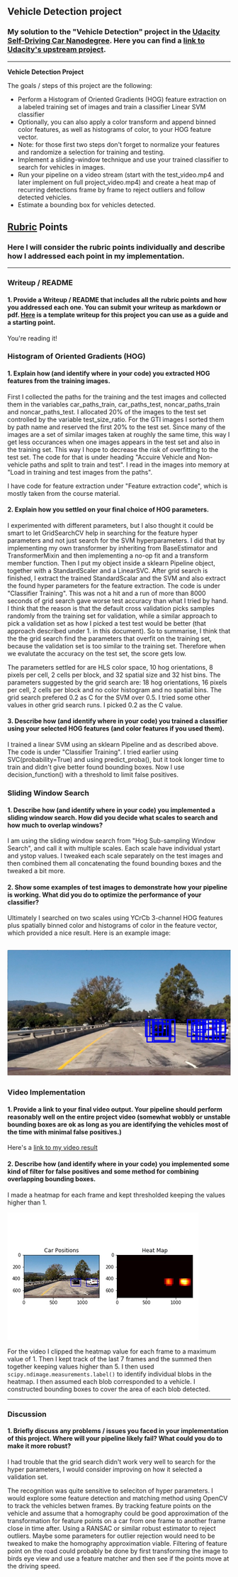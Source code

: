 ## Vehicle Detection project
### My solution to the "Vehicle Detection" project in the [Udacity Self-Driving Car Nanodegree](https://www.udacity.com/course/self-driving-car-engineer-nanodegree--nd013). Here you can find a [link to Udacity's upstream project](https://github.com/udacity/CarND-Vehicle-Detection).

---

**Vehicle Detection Project**

The goals / steps of this project are the following:

* Perform a Histogram of Oriented Gradients (HOG) feature extraction on a labeled training set of images and train a classifier Linear SVM classifier
* Optionally, you can also apply a color transform and append binned color features, as well as histograms of color, to your HOG feature vector. 
* Note: for those first two steps don't forget to normalize your features and randomize a selection for training and testing.
* Implement a sliding-window technique and use your trained classifier to search for vehicles in images.
* Run your pipeline on a video stream (start with the test_video.mp4 and later implement on full project_video.mp4) and create a heat map of recurring detections frame by frame to reject outliers and follow detected vehicles.
* Estimate a bounding box for vehicles detected.

[//]: # (Image References)
[image1]: ./examples/car_not_car.png
[image2]: ./examples/HOG_example.jpg
[image3]: ./examples/sliding_windows.jpg
[image4]: ./output_images/hogsearch.jpg
[image5]: ./examples/bboxes_and_heat.png
[image6]: ./examples/labels_map.png
[image7]: ./examples/output_bboxes.png
[heatmap]: ./output_images/heatmap.jpg
[video1]: ./project_video.mp4

## [Rubric](https://review.udacity.com/#!/rubrics/513/view) Points
### Here I will consider the rubric points individually and describe how I addressed each point in my implementation.  

---
### Writeup / README

#### 1. Provide a Writeup / README that includes all the rubric points and how you addressed each one.  You can submit your writeup as markdown or pdf.  [Here](https://github.com/udacity/CarND-Vehicle-Detection/blob/master/writeup_template.md) is a template writeup for this project you can use as a guide and a starting point.  

You're reading it!

### Histogram of Oriented Gradients (HOG)

#### 1. Explain how (and identify where in your code) you extracted HOG features from the training images.

First I collected the paths for the training and the test images and collected them in the variables car_paths_train, car_paths_test, noncar_paths_train and noncar_paths_test. I allocated 20% of the images to the test set controlled by the variable test_size_ratio. For the GTI images I sorted them by path name and reserved the first 20% to the test set. Since many of the images are a set of similar images taken at roughly the same time, this way I get less occurances when one images appears in the test set and also in the training set. This way I hope to decrease the risk of overfitting to the test set. The code for that is under heading "Accuire Vehicle and Non-vehicle paths and split to train and test". I read in the images into memory at "Load in training and test images from the paths".

I have code for feature extraction under "Feature extraction code", which is mostly taken from the course material.

#### 2. Explain how you settled on your final choice of HOG parameters.

I experimented with different parameters, but I also thought it could be smart to let GridSearchCV help in searching for the feature hyper parameters and not just search for the SVM hyperparameters. I did that by implementing my own transformer by inheriting from BaseEstimator and TransformerMixin and then implementing a no-op fit and a transform member function. Then I put my object inside a sklearn Pipeline object, together with a StandardScaler and a LinearSVC. After grid search is finished, I extract the trained StandardScalar and the SVM and also extract the found hyper parameters for the feature extraction. The code is under "Classifier Training". This was not a hit and a run of more than 8000 seconds of grid search gave worse test accuracy than what I tried by hand. I think that the reason is that the default cross validation picks samples randomly from the training set for validation, while a similar approach to pick a validation set as how I picked a test test would be better (that approach described under 1. in this document). So to summarise, I think that the the grid search find the parameters that overfit on the training set, because the validation set is too similar to the training set. Therefore when we evalutate the accuracy on the test set, the score gets low.

The parameters settled for are HLS color space, 10 hog orientations, 8 pixels per cell, 2 cells per block, and 32 spatial size and 32 hist bins. The parameters suggested by the grid search are: 18 hog orientations, 16 pixels per cell, 2 cells per block and no color histogram and no spatial bins. The grid search prefered 0.2 as C for the SVM over 0.5. I tried some other values in other grid search runs. I picked 0.2 as the C value.

#### 3. Describe how (and identify where in your code) you trained a classifier using your selected HOG features (and color features if you used them).

I trained a linear SVM using an sklearn Pipeline and as described above. The code is under "Classifier Training". I tried earlier using SVC(probability=True) and using predict_proba(), but it took longer time to train and didn't give better found bounding boxes. Now I use decision_function() with a threshold to limit false positives.

### Sliding Window Search

#### 1. Describe how (and identify where in your code) you implemented a sliding window search.  How did you decide what scales to search and how much to overlap windows?

I am using the sliding window search from "Hog Sub-sampling Window Search", and call it with multiple scales. Each scale have individual ystart and ystop values. I tweaked each scale separately on the test images and then combined them all concatenating the found bounding boxes and the tweaked a bit more.

#### 2. Show some examples of test images to demonstrate how your pipeline is working.  What did you do to optimize the performance of your classifier?

Ultimately I searched on two scales using YCrCb 3-channel HOG features plus spatially binned color and histograms of color in the feature vector, which provided a nice result.  Here is an example image:

![alt text][image4]
---

### Video Implementation

#### 1. Provide a link to your final video output.  Your pipeline should perform reasonably well on the entire project video (somewhat wobbly or unstable bounding boxes are ok as long as you are identifying the vehicles most of the time with minimal false positives.)
Here's a [link to my video result](./output_images/processed_project_video.mp4)


#### 2. Describe how (and identify where in your code) you implemented some kind of filter for false positives and some method for combining overlapping bounding boxes.

I made a heatmap for each frame and kept thresholded keeping the values higher than 1.

![alt text][heatmap]

For the video I clipped the heatmap value for each frame to a maximum value of 1. Then I kept track of the last 7 frames and the summed then together keeping values higher than 5.  I then used `scipy.ndimage.measurements.label()` to identify individual blobs in the heatmap.  I then assumed each blob corresponded to a vehicle.  I constructed bounding boxes to cover the area of each blob detected.  

---

### Discussion

#### 1. Briefly discuss any problems / issues you faced in your implementation of this project.  Where will your pipeline likely fail?  What could you do to make it more robust?

I had trouble that the grid search didn't work very well to search for the hyper parameters, I would consider improving on how it selected a validation set.

The recognition was quite sensitive to seleciton of hyper parameters. I would explore some feature detection and matching method using OpenCV to track the vehicles betwen frames. By tracking feature points on the vehicle and assume that a homography could be good approximation of the transformation for feature points on a car from one frame to another frame close in time after. Using a RANSAC or similar robust estimator to reject outliers. Maybe some parameters for outlier rejection would need to be tweaked to make the homography approximation viable. Filtering of feature point on the road could probably be done by first transforming the image to birds eye view and use a feature matcher and then see if the points move at the driving speed.
